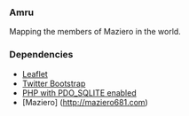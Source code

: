 ### Amru

Mapping the members of Maziero in the world.

### Dependencies

- [Leaflet](http://leaflet.cloudmade.com/)
- [Twitter Bootstrap](http://twitter.github.com/bootstrap/)
- [PHP with PDO_SQLITE enabled](http://php.net/manual/en/ref.pdo-sqlite.php)
- [Maziero] (http://maziero681.com)
